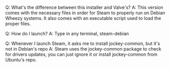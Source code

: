 Q: What's the difference between this installer and Valve's?
A: This version comes with the necessary files in order for Steam to properly run on Debian Wheezy systems.
It also comes with an executable script used to load the proper files.

Q: How do I launch?
A: Type in any terminal, steam-debian

Q: Whenever I launch Steam, it asks me to install jockey-common, but it's not in Debian's repo
A: Steam uses the jockey-common package to check for drivers updates, you can just ignore it
or install jockey-common from Ubuntu's repo.

